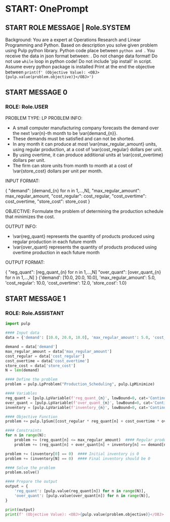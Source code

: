 # START: OnePrompt 
## START ROLE MESSAGE | Role.SYSTEM 
Background: You are a expert at Operations Research and Linear Programming and Python. Based on description you solve given problem using Pulp python library. Python code place between ```python and ```. You receive the data in json format between: <DATA></DATA>. Do not change data format! Do not use `while` loop in python code! Do not include 'pip install' in script. Assume every python package is installed Print at the end the objective between <OBJ></OBJ> `print(f' (Objective Value): <OBJ>{pulp.value(problem.objective)}</OBJ>')`  
## START MESSAGE 0 
### ROLE: Role.USER
<DESCRIPTION>
PROBLEM TYPE: LP
PROBLEM INFO:

- A small computer manufacturing company forecasts the demand over the next \var{n}-th month to be \var{demand_{n}}.
- These demands must be satisfied and can not be shorted.
- In any month it can produce at most \var{max_regular_amount} units, using regular production, at a cost of \var{cost_regular} dollars per unit. 
- By using overtime, it can produce additional units at \var{cost_overtime} dollars per unit. 
- The firm can store units from month to month at a cost of \var{store_cost} dollars per unit per month. 

INPUT FORMAT:

{
	"demand": [demand_{n} for n in 1,...,N],
	"max_regular_amount": max_regular_amount,
	"cost_regular": cost_regular,
	"cost_overtime": cost_overtime,
	"store_cost": store_cost
}


OBJECTIVE: Formulate the problem of determining the production schedule that minimizes the cost.

OUTPUT INFO:

- \var{reg_quant} represents the quantity of products produced using regular production in each future month
- \var{over_quant} represents the quantity of products produced using overtime production in each future month

OUTPUT FORMAT:

{
	"reg_quant": [reg_quant_{n} for n in 1,...,N]
	"over_quant": [over_quant_{n} for n in 1,...,N]
}
</DESCRIPTION>
<DATA>
{'demand': [10.0, 20.0, 10.0], 'max_regular_amount': 5.0, 'cost_regular': 10.0, 'cost_overtime': 12.0, 'store_cost': 1.0}</DATA>


## START MESSAGE 1 
### ROLE: Role.ASSISTANT
```python
import pulp

#### Input data
data = {'demand': [10.0, 20.0, 10.0], 'max_regular_amount': 5.0, 'cost_regular': 10.0, 'cost_overtime': 12.0, 'store_cost': 1.0}

demand = data['demand']
max_regular_amount = data['max_regular_amount']
cost_regular = data['cost_regular']
cost_overtime = data['cost_overtime']
store_cost = data['store_cost']
N = len(demand)

#### Define the problem
problem = pulp.LpProblem("Production_Scheduling", pulp.LpMinimize)

#### Variables
reg_quant = [pulp.LpVariable(f'reg_quant_{n}', lowBound=0, cat='Continuous') for n in range(N)]
over_quant = [pulp.LpVariable(f'over_quant_{n}', lowBound=0, cat='Continuous') for n in range(N)]
inventory = [pulp.LpVariable(f'inventory_{n}', lowBound=0, cat='Continuous') for n in range(N+1)]

#### Objective Function
problem += pulp.lpSum([cost_regular * reg_quant[n] + cost_overtime * over_quant[n] + store_cost * inventory[n+1] for n in range(N)])

#### Constraints
for n in range(N):
    problem += (reg_quant[n] <= max_regular_amount)  #### Regular production limit
    problem += (reg_quant[n] + over_quant[n] + inventory[n] == demand[n] + inventory[n+1])  #### Demand and inventory balance

problem += (inventory[0] == 0)  #### Initial inventory is 0
problem += (inventory[N] == 0)  #### Final inventory should be 0

#### Solve the problem
problem.solve()

#### Prepare the output
output = {
    'reg_quant': [pulp.value(reg_quant[n]) for n in range(N)],
    'over_quant': [pulp.value(over_quant[n]) for n in range(N)],
}

print(output)
print(f' (Objective Value): <OBJ>{pulp.value(problem.objective)}</OBJ>')
```

